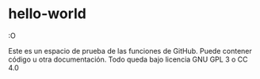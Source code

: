 # hello-world
:O

Este es un espacio de prueba de las funciones de GitHub. Puede contener código u otra documentación. Todo queda bajo licencia GNU GPL 3 o CC 4.0

